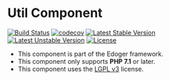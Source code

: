 # Util Component #

[![Build Status](https://travis-ci.org/edoger/util.svg?branch=master)](https://travis-ci.org/edoger/util)
[![codecov](https://codecov.io/gh/edoger/util/branch/master/graph/badge.svg)](https://codecov.io/gh/edoger/util)
[![Latest Stable Version](https://poser.pugx.org/edoger/util/v/stable)](https://packagist.org/packages/edoger/util)
[![Latest Unstable Version](https://poser.pugx.org/edoger/util/v/unstable)](https://packagist.org/packages/edoger/util)
[![License](https://poser.pugx.org/edoger/util/license)](https://packagist.org/packages/edoger/util)

- This component is part of the Edoger framework.
- This component only supports **PHP 7.1** or later.
- This component uses the [LGPL v3](https://www.gnu.org/licenses/lgpl-3.0.en.html) license.
